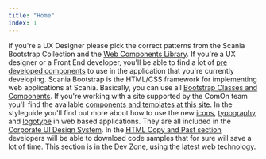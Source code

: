 ```yaml
---
title: "Home"
index: 1
---
```


<!-- We should create a new variation having support for clickable icons as well as 3 times per row and -->
<c-teaser
  variation="2"
  headline="UX Library"
  sub-headline="For the Corporate UI Design System"
  description="Welcome to the all-new Scania UX Library. Here you´ll find information about how to implement and use our new design elements like the logotype, fonts, icons and web components. The UX Library serves a big audience and many types of stakeholders. Please select the appropriate section for you particular needs.">
  <teaser-item headline="UX Design Patterns" image="https://scania.github.io/corporate-ui-docs/images/templates-sample.svg">
    If you're a UX Designer please pick the correct patterns from the Scania Bootstrap Collection and the <a href="/component">Web Components Library</a>.
  </teaser-item>
  <teaser-item headline="Web Components" image="https://scania.github.io/corporate-ui-docs/images/web-components.svg">
    If you're a UX designer or a Front End developer, you'll be able to find a lot of <a href="component/">pre developed components</a> to use in the application that you're currently developing.
  </teaser-item>
  <teaser-item headline="Scania Bootstrap" image="https://scania.github.io/corporate-ui-docs/images/scania-bootstrap.svg">
    Scania Bootstrap is the HTML/CSS framework for implementing web applications at Scania. Basically, you can use all <a href="/corporate-ui-docs/developer/bootstrap-original-docs.html">Bootstrap Classes and Components</a>.
  </teaser-item>
  <teaser-item headline="ComOn Editors" image="https://scania.github.io/corporate-ui-docs/images/adobe-experience-manager.svg">
    If you're working with a site supported by the ComOn team you'll find the available <a href="https://www.scania.com/ux-library/en/home.html" target="_blank">components and templates at this site</a>.
  </teaser-item>
  <teaser-item headline="Styleguide" image="https://scania.github.io/corporate-ui-docs/images/styleguide.svg">
    In the styleguide you'll find out more about how to use the new <a href="/corporate-ui-docs/icons/">icons</a>, <a href="/corporate-ui-docs/typography/">typography</a> and  <a href="/corporate-ui-docs/logotype/">logotype</a> in web based applications. They are all included in the <a href="/corporate-ui-docs/developer/">Corporate UI Design System</a>.
  </teaser-item>
  <teaser-item headline="HTML Samples" image="https://scania.github.io/corporate-ui-docs/images/bootstrap-labs.svg">
    In the <a href="/corporate-ui-docs/template/html-copy-paste/html-copy-paste.html">HTML Copy and Past section</a> developers will be able to download code samples that for sure will save a lot of time. This section is in the Dev Zone, using the latest web technology.
  </teaser-item>
</c-teaser>